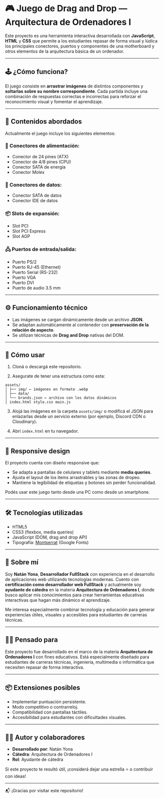 # 🎮 Juego de Drag and Drop — Arquitectura de Ordenadores I

Este proyecto es una herramienta interactiva desarrollada con **JavaScript**, **HTML** y **CSS** que permite a los estudiantes repasar de forma visual y lúdica los principales conectores, puertos y componentes de una motherboard y otros elementos de la arquitectura básica de un ordenador.

---

## 🕹️ ¿Cómo funciona?

El juego consiste en **arrastrar imágenes** de distintos componentes y **soltarlas sobre su nombre correspondiente**. Cada partida incluye una combinación de respuestas correctas e incorrectas para reforzar el reconocimiento visual y fomentar el aprendizaje.

---

## 🧠 Contenidos abordados

Actualmente el juego incluye los siguientes elementos:

### 🔌 Conectores de alimentación:
- Conector de 24 pines (ATX)
- Conector de 4/8 pines (CPU)
- Conector SATA de energía
- Conector Molex

### 💾 Conectores de datos:
- Conector SATA de datos
- Conector IDE de datos

### 📦 Slots de expansión:
- Slot PCI
- Slot PCI Express
- Slot AGP

### 🖧 Puertos de entrada/salida:
- Puerto PS/2
- Puerto RJ-45 (Ethernet)
- Puerto Serial (RS-232)
- Puerto VGA
- Puerto DVI
- Puerto de audio 3.5 mm

---

## ⚙️ Funcionamiento técnico

- Las imágenes se cargan dinámicamente desde un archivo **JSON**.
- Se adaptan automáticamente al contenedor con **preservación de la relación de aspecto**.
- Se utilizan técnicas de **Drag and Drop** nativas del DOM.

---

## 🚀 Cómo usar

1. Cloná o descargá este repositorio.
   
2. Asegurate de tener una estructura como esta:
```
assets/
│ ├── img/ ← imágenes en formato .webp
│ ├── data/
│ └── brands.json ← archivo con los datos dinámicos
│ index.html style.css main.js
```
3. Alojá las imágenes en la carpeta `assets/img/` o modificá el JSON para enlazarlas desde un servicio externo (por ejemplo, Discord CDN o Cloudinary).
   
4. Abrí `index.html` en tu navegador.

---

## 📱 Responsive design

El proyecto cuenta con diseño responsive que:
- Se adapta a pantallas de celulares y tablets mediante **media queries**.
- Ajusta el layout de los ítems arrastrables y las zonas de dropeo.
- Mantiene la legibilidad de etiquetas y botones sin perder funcionalidad.

Podés usar este juego tanto desde una PC como desde un smartphone.

---

## 🛠 Tecnologías utilizadas

- HTML5
- CSS3 (flexbox, media queries)
- JavaScript (DOM, drag and drop API)
- Tipografía: [Montserrat](https://fonts.google.com/specimen/Montserrat) (Google Fonts)

---

## 👤 Sobre mí

Soy **Natán Yona**, **Desarrollador FullStack** con experiencia en el desarrollo de aplicaciones web utilizando tecnologías modernas. Cuento con **certificación como desarrollador web FullStack** y actualmente soy **ayudante de cátedra** en la materia **Arquitectura de Ordenadores I**, donde busco aplicar mis conocimientos para crear herramientas educativas interactivas que hagan más dinámico el aprendizaje.

Me interesa especialmente combinar tecnología y educación para generar experiencias útiles, visuales y accesibles para estudiantes de carreras técnicas.

---

## 🧑‍🏫 Pensado para

Este proyecto fue desarrollado en el marco de la materia **Arquitectura de Ordenadores I** con fines educativos. Está especialmente diseñado para estudiantes de carreras técnicas, ingeniería, multimedia o informática que necesiten repasar de forma interactiva.

---

## 📦 Extensiones posibles

- Implementar puntuación persistente.
- Modo competitivo o contrarreloj.
- Compatibilidad con pantallas táctiles.
- Accesibilidad para estudiantes con dificultades visuales.

---

## 👨‍🏫 Autor y colaboradores

- **Desarrollado por**: Natán Yona
- **Cátedra**: Arquitectura de Ordenadores I
- **Rol**: Ayudante de cátedra

Si este proyecto te resultó útil, ¡considerá dejar una estrella ⭐ o contribuir con ideas!

---

📬 ¡Gracias por visitar este repositorio!
